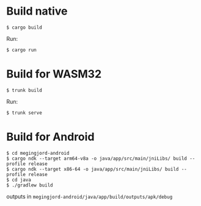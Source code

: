 # Build native

```
$ cargo build
```

Run:

```
$ cargo run
```

# Build for WASM32

```
$ trunk build
```

Run:

```
$ trunk serve
```

# Build for Android

```
$ cd megingjord-android
$ cargo ndk --target arm64-v8a -o java/app/src/main/jniLibs/ build --profile release
$ cargo ndk --target x86-64 -o java/app/src/main/jniLibs/ build --profile release
$ cd java
$ ./gradlew build
```

outputs in `megingjord-android/java/app/build/outputs/apk/debug`
